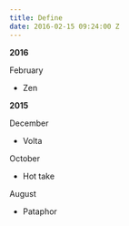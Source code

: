 ```yaml
---
title: Define
date: 2016-02-15 09:24:00 Z
---
```


**2016**

February

* Zen

**2015**

December

* Volta

October

* Hot take

August

* Pataphor